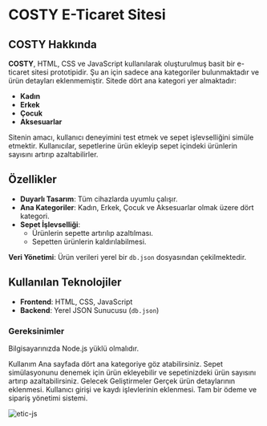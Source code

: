# COSTY E-Ticaret Sitesi


## COSTY Hakkında

**COSTY**, HTML, CSS ve JavaScript kullanılarak oluşturulmuş basit bir e-ticaret sitesi prototipidir. Şu an için sadece ana kategoriler bulunmaktadır ve ürün detayları eklenmemiştir. Sitede dört ana kategori yer almaktadır:

- **Kadın**
- **Erkek**
- **Çocuk**
- **Aksesuarlar**

Sitenin amacı, kullanıcı deneyimini test etmek ve sepet işlevselliğini simüle etmektir. Kullanıcılar, sepetlerine ürün ekleyip sepet içindeki ürünlerin sayısını artırıp azaltabilirler.

## Özellikler

- **Duyarlı Tasarım**: Tüm cihazlarda uyumlu çalışır.
- **Ana Kategoriler**: Kadın, Erkek, Çocuk ve Aksesuarlar olmak üzere dört kategori.
- **Sepet İşlevselliği**:
  - Ürünlerin sepette artırılıp azaltılması.
  - Sepetten ürünlerin kaldırılabilmesi.

**Veri Yönetimi**: Ürün verileri yerel bir `db.json` dosyasından çekilmektedir.

## Kullanılan Teknolojiler

- **Frontend**: HTML, CSS, JavaScript
- **Backend**: Yerel JSON Sunucusu (`db.json`)


### Gereksinimler

Bilgisayarınızda Node.js yüklü olmalıdır.

Kullanım
Ana sayfada dört ana kategoriye göz atabilirsiniz.
Sepet simülasyonunu denemek için ürün ekleyebilir ve sepetinizdeki ürün sayısını artırıp azaltabilirsiniz.
Gelecek Geliştirmeler
Gerçek ürün detaylarının eklenmesi.
Kullanıcı girişi ve kaydı işlevlerinin eklenmesi.
Tam bir ödeme ve sipariş yönetimi sistemi.


![etic-js](https://github.com/user-attachments/assets/69aad55c-5bed-41d6-9dbb-63efbfb21345)


